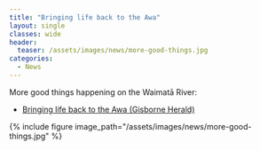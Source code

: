 ```yaml
---
title: "Bringing life back to the Awa"
layout: single
classes: wide
header:
  teaser: /assets/images/news/more-good-things.jpg
categories:
  - News
---
```


More good things happening on the Waimatā River:

- [Bringing life back to the Awa (Gisborne Herald)](https://www.gisborneherald.co.nz/local-news/20211207/bringing-life-back-to-the-awa/)

{% include figure image_path="/assets/images/news/more-good-things.jpg" %}